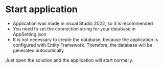 <h1>Start application</h1>
<ul>
  <li> Application was made in visual Studio 2022, so it is recommended </li>
  <li> You need to set the connection string for your database in AppSetting.json</li>
  <li> It is not necessary to create the database, because the application is configured with Entity Framework. Therefore, the database will be generated automatically</li>
</ul>

Just open the solution and the application will start normally.
